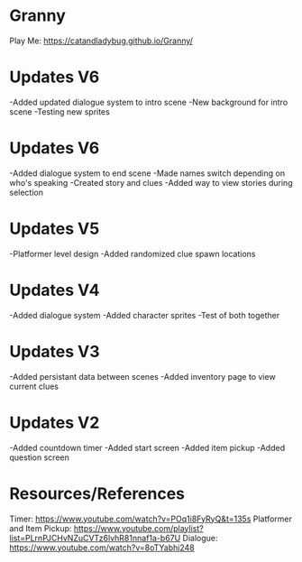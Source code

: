 # Granny
 Play Me: https://catandladybug.github.io/Granny/
  # Updates V6
 -Added updated dialogue system to intro scene
 -New background for intro scene
 -Testing new sprites
 # Updates V6
 -Added dialogue system to end scene
 -Made names switch depending on who's speaking
 -Created story and clues
 -Added way to view stories during selection
# Updates V5
 -Platformer level design
 -Added randomized clue spawn locations
# Updates V4
 -Added dialogue system
 -Added character sprites
 -Test of both together
# Updates V3
 -Added persistant data between scenes 
 -Added inventory page to view current clues
# Updates  V2
 -Added countdown timer
 -Added start screen
 -Added item pickup
 -Added question screen
# Resources/References
 Timer: https://www.youtube.com/watch?v=POq1i8FyRyQ&t=135s Platformer and Item Pickup: https://www.youtube.com/playlist?list=PLrnPJCHvNZuCVTz6lvhR81nnaf1a-b67U Dialogue: https://www.youtube.com/watch?v=8oTYabhj248
